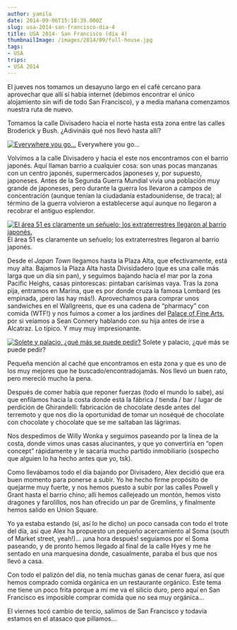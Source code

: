 ```yaml
---
author: yamila
date: 2014-09-06T15:18:39.000Z
slug: usa-2014-san-francisco-dia-4
title: USA 2014- San Francisco (día 4)
thumbnailImage: /images/2014/09/full-house.jpg
tags:
- USA
trips:
- USA 2014
---
```



El jueves nos tomamos un desayuno largo en el café cercano para aprovechar que allí sí había internet (debimos encontrar el único alojamiento sin wifi de todo San Francisco), y a media mañana comenzamos nuestra ruta de nuevo.

Tomamos la calle Divisadero hacia el norte hasta esta zona entre las calles Broderick y Bush. ¿Adivináis qué nos llevó hasta allí?

[![Everywhere you go...](/images/2014/09/full-house.jpg#small)](/images/2014/09/full-house.jpg#full)
Everywhere you go…

Volvimos a la calle Divisadero y hacia el este nos encontramos con el barrio japonés. Aquí llaman barrio a cualquier cosa: son unas pocas manzanas con un centro japonés, supermercados japoneses y, por supuesto, japoneses. Antes de la Segunda Guerra Mundial vivía una población muy grande de japoneses, pero durante la guerra los llevaron a campos de concentración (aunque tenían la ciudadanía estadounidense, de traca); al término de la guerra volvieron a establecerse aquí aunque no llegaron a recobrar el antiguo esplendor.

[![El área 51 es claramente un señuelo; los extraterrestres llegaron al barrio japonés.](/images/2014/09/aliens.jpg#small)](/images/2014/09/aliens.jpg#full)
El área 51 es claramente un señuelo; los extraterrestres llegaron al barrio japonés.

Desde el *Japan Town* llegamos hasta la Plaza Alta, que efectivamente, está muy alta. Bajamos la Plaza Alta hasta Divisidadero (que es una calle más larga que un día sin pan), y seguimos bajando hacia el mar por la zona Pacific Heighs, casas pintorescas: pintaban carísimas vaya. Tras la zona pija, entramos en Marina, que es por donde cruza la famosa Lombard (es empinada, ¡pero las hay más!). Aprovechamos para comprar unos sandwiches en el Wallgreens, que es una cadena de “pharmacy” con comida (WTF!) y nos fuimos a comer a los jardines del [Palace of Fine Arts](https:/www.google.com/search?q=palace+of+fine+arts&es_sm=93&source=lnms&tbm=isch&sa=X&ei=SyILVJXxLca7igLt2YC4Aw&ved=0CAgQ_AUoAQ), por si veíamos a Sean Connery hablando con su hija antes de irse a Alcatraz. Lo típico. Y muy muy impresionante.

[![Solete y palacio, ¿qué más se puede pedir?](/images/2014/09/palace.jpg#small)](/images/2014/09/palace.jpg#full)
Solete y palacio, ¿qué más se puede pedir?

Pequeña mención al caché que encontramos en esta zona y que es uno de los muy mejores que he buscado/encontradojamás. Nos llevó un buen rato, pero mereció mucho la pena.

Después de comer había que reponer fuerzas (todo el mundo lo sabe), así que enfilamos hacia la costa donde está la fábrica / tienda / bar / lugar de perdición de Ghirandelli: fabricación de chocolate desde antes del terremoto y que nos dio la oportunidad de tomar un noséqué de chocolate con chocolate y chocolate que se me saltaban las lágrimas.

Nos despedimos de Willy Wonka y seguimos paseando por la línea de la costa, donde vimos unas casas alucinantes, y que yo convertiría en “open concept” rápidamente y le sacaría mucho partido inmobiliario (sospecho que alguien lo ha hecho antes que yo, tsk).

Como llevábamos todo el día bajando por Divisadero, Alex decidió que era buen momento para ponerse a subir. Yo he hecho firme propósito de quejarme muy fuerte, y nos hemos puesto a subir por las calles Powell y Grant hasta el barrio chino; allí hemos callejeado un montón, hemos visto dragones y farolillos, nos han ofrecido un par de Gremlins, y finalmente hemos salido en Union Square.

Yo ya estaba estando (sí, así lo he dicho) un poco cansada con todo el trote del día, así que Alex ha propuesto un pequeño acercamiento al Soma (south of Market street, yeah!)… ¡una hora después! seguíamos por el Soma paseando, y de pronto hemos llegado al final de la calle Hyes y me he sentado en una marquesina donde, casualmente, paraba el bus que nos llevó a casa.

Con todo el palizón del día, no tenía muchas ganas de cenar fuera, así que hemos comprado comida orgánica en un restaurante orgánico. Este tema me tiene un poco frita porque a mí me va el silicio duro, pero aquí en San Francisco es imposible comprar comida que no sea muy orgánica…

El viernes tocó cambio de tercio, salimos de San Francisco y todavía estamos en el atasaco que pillamos…


